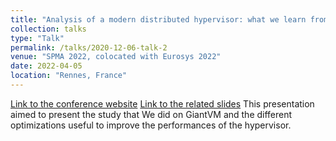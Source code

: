 ```yaml
---
title: "Analysis of a modern distributed hypervisor: what we learn from our experiments"
collection: talks
type: "Talk"
permalink: /talks/2020-12-06-talk-2
venue: "SPMA 2022, colocated with Eurosys 2022"
date: 2022-04-05
location: "Rennes, France"
---
```


[Link to the conference website](https://sites.google.com/view/spma22eurosys/home)
[Link to the related slides](https://docs.google.com/presentation/d/e/2PACX-1vRGuQQ8vEOJh4aPFML54Pv8tS5AZdHrNHwPUy162kkptRHEShbCdbDujh2Leq0QtMdBS990_eMSriir/pub?start=true&loop=false&delayms=5000)
This presentation aimed to present the study that We did on GiantVM and the different optimizations useful to improve the performances of the hypervisor.